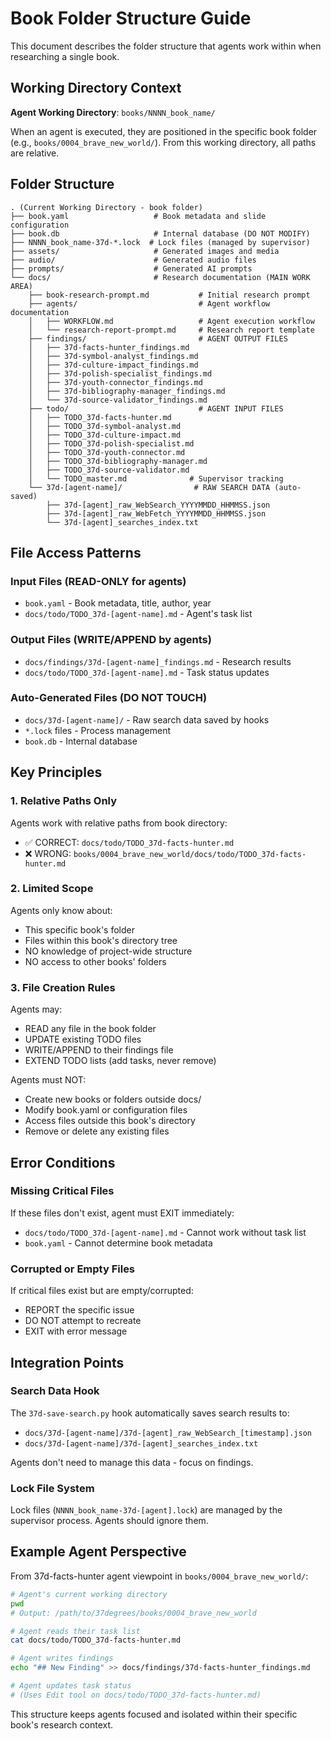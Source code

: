 # Book Folder Structure Guide

This document describes the folder structure that agents work within when researching a single book.

## Working Directory Context

**Agent Working Directory**: `books/NNNN_book_name/`

When an agent is executed, they are positioned in the specific book folder (e.g., `books/0004_brave_new_world/`). From this working directory, all paths are relative.

## Folder Structure

```
. (Current Working Directory - book folder)
├── book.yaml                   # Book metadata and slide configuration
├── book.db                     # Internal database (DO NOT MODIFY)
├── NNNN_book_name-37d-*.lock  # Lock files (managed by supervisor)
├── assets/                     # Generated images and media
├── audio/                      # Generated audio files
├── prompts/                    # Generated AI prompts
└── docs/                       # Research documentation (MAIN WORK AREA)
    ├── book-research-prompt.md           # Initial research prompt
    ├── agents/                           # Agent workflow documentation
    │   ├── WORKFLOW.md                   # Agent execution workflow
    │   └── research-report-prompt.md     # Research report template
    ├── findings/                         # AGENT OUTPUT FILES
    │   ├── 37d-facts-hunter_findings.md
    │   ├── 37d-symbol-analyst_findings.md
    │   ├── 37d-culture-impact_findings.md
    │   ├── 37d-polish-specialist_findings.md
    │   ├── 37d-youth-connector_findings.md
    │   ├── 37d-bibliography-manager_findings.md
    │   └── 37d-source-validator_findings.md
    ├── todo/                             # AGENT INPUT FILES
    │   ├── TODO_37d-facts-hunter.md
    │   ├── TODO_37d-symbol-analyst.md
    │   ├── TODO_37d-culture-impact.md
    │   ├── TODO_37d-polish-specialist.md
    │   ├── TODO_37d-youth-connector.md
    │   ├── TODO_37d-bibliography-manager.md
    │   ├── TODO_37d-source-validator.md
    │   └── TODO_master.md              # Supervisor tracking
    └── 37d-[agent-name]/                # RAW SEARCH DATA (auto-saved)
        ├── 37d-[agent]_raw_WebSearch_YYYYMMDD_HHMMSS.json
        ├── 37d-[agent]_raw_WebFetch_YYYYMMDD_HHMMSS.json
        └── 37d-[agent]_searches_index.txt
```

## File Access Patterns

### Input Files (READ-ONLY for agents)
- `book.yaml` - Book metadata, title, author, year
- `docs/todo/TODO_37d-[agent-name].md` - Agent's task list

### Output Files (WRITE/APPEND by agents)  
- `docs/findings/37d-[agent-name]_findings.md` - Research results
- `docs/todo/TODO_37d-[agent-name].md` - Task status updates

### Auto-Generated Files (DO NOT TOUCH)
- `docs/37d-[agent-name]/` - Raw search data saved by hooks
- `*.lock` files - Process management
- `book.db` - Internal database

## Key Principles

### 1. Relative Paths Only
Agents work with relative paths from book directory:
- ✅ CORRECT: `docs/todo/TODO_37d-facts-hunter.md`
- ❌ WRONG: `books/0004_brave_new_world/docs/todo/TODO_37d-facts-hunter.md`

### 2. Limited Scope
Agents only know about:
- This specific book's folder
- Files within this book's directory tree
- NO knowledge of project-wide structure
- NO access to other books' folders

### 3. File Creation Rules
Agents may:
- READ any file in the book folder
- UPDATE existing TODO files
- WRITE/APPEND to their findings file
- EXTEND TODO lists (add tasks, never remove)

Agents must NOT:
- Create new books or folders outside docs/
- Modify book.yaml or configuration files
- Access files outside this book's directory
- Remove or delete any existing files

## Error Conditions

### Missing Critical Files
If these files don't exist, agent must EXIT immediately:
- `docs/todo/TODO_37d-[agent-name].md` - Cannot work without task list
- `book.yaml` - Cannot determine book metadata

### Corrupted or Empty Files
If critical files exist but are empty/corrupted:
- REPORT the specific issue
- DO NOT attempt to recreate
- EXIT with error message

## Integration Points

### Search Data Hook
The `37d-save-search.py` hook automatically saves search results to:
- `docs/37d-[agent-name]/37d-[agent]_raw_WebSearch_[timestamp].json`
- `docs/37d-[agent-name]/37d-[agent]_searches_index.txt`

Agents don't need to manage this data - focus on findings.

### Lock File System
Lock files (`NNNN_book_name-37d-[agent].lock`) are managed by the supervisor process. Agents should ignore them.

## Example Agent Perspective

From 37d-facts-hunter agent viewpoint in `books/0004_brave_new_world/`:

```bash
# Agent's current working directory
pwd
# Output: /path/to/37degrees/books/0004_brave_new_world

# Agent reads their task list
cat docs/todo/TODO_37d-facts-hunter.md

# Agent writes findings
echo "## New Finding" >> docs/findings/37d-facts-hunter_findings.md

# Agent updates task status
# (Uses Edit tool on docs/todo/TODO_37d-facts-hunter.md)
```

This structure keeps agents focused and isolated within their specific book's research context.